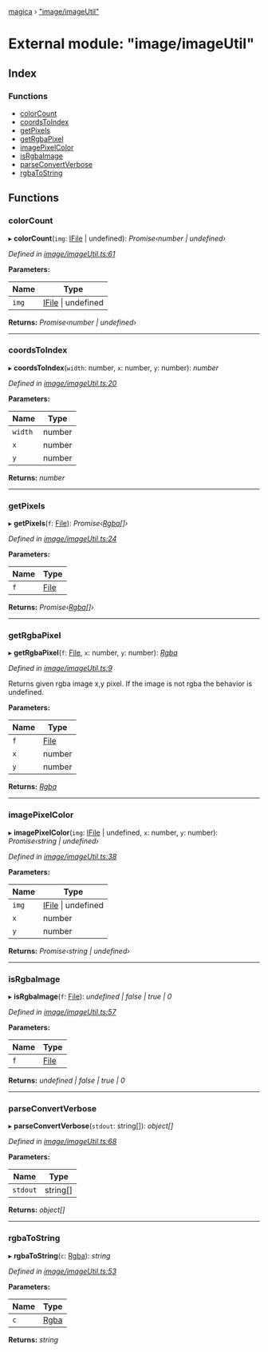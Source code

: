 [magica](../README.md) › ["image/imageUtil"](_image_imageutil_.md)

# External module: "image/imageUtil"

## Index

### Functions

* [colorCount](_image_imageutil_.md#colorcount)
* [coordsToIndex](_image_imageutil_.md#coordstoindex)
* [getPixels](_image_imageutil_.md#getpixels)
* [getRgbaPixel](_image_imageutil_.md#getrgbapixel)
* [imagePixelColor](_image_imageutil_.md#imagepixelcolor)
* [isRgbaImage](_image_imageutil_.md#isrgbaimage)
* [parseConvertVerbose](_image_imageutil_.md#parseconvertverbose)
* [rgbaToString](_image_imageutil_.md#rgbatostring)

## Functions

###  colorCount

▸ **colorCount**(`img`: [IFile](../interfaces/_types_.ifile.md) | undefined): *Promise‹number | undefined›*

*Defined in [image/imageUtil.ts:61](https://github.com/cancerberoSgx/magica/blob/19bf60b/src/image/imageUtil.ts#L61)*

**Parameters:**

Name | Type |
------ | ------ |
`img` | [IFile](../interfaces/_types_.ifile.md) &#124; undefined |

**Returns:** *Promise‹number | undefined›*

___

###  coordsToIndex

▸ **coordsToIndex**(`width`: number, `x`: number, `y`: number): *number*

*Defined in [image/imageUtil.ts:20](https://github.com/cancerberoSgx/magica/blob/19bf60b/src/image/imageUtil.ts#L20)*

**Parameters:**

Name | Type |
------ | ------ |
`width` | number |
`x` | number |
`y` | number |

**Returns:** *number*

___

###  getPixels

▸ **getPixels**(`f`: [File](../classes/_file_file_.file.md)): *Promise‹[Rgba](../interfaces/_types_.rgba.md)[]›*

*Defined in [image/imageUtil.ts:24](https://github.com/cancerberoSgx/magica/blob/19bf60b/src/image/imageUtil.ts#L24)*

**Parameters:**

Name | Type |
------ | ------ |
`f` | [File](../classes/_file_file_.file.md) |

**Returns:** *Promise‹[Rgba](../interfaces/_types_.rgba.md)[]›*

___

###  getRgbaPixel

▸ **getRgbaPixel**(`f`: [File](../classes/_file_file_.file.md), `x`: number, `y`: number): *[Rgba](../interfaces/_types_.rgba.md)*

*Defined in [image/imageUtil.ts:9](https://github.com/cancerberoSgx/magica/blob/19bf60b/src/image/imageUtil.ts#L9)*

Returns given rgba image x,y pixel. If the image is not rgba the behavior is undefined.

**Parameters:**

Name | Type |
------ | ------ |
`f` | [File](../classes/_file_file_.file.md) |
`x` | number |
`y` | number |

**Returns:** *[Rgba](../interfaces/_types_.rgba.md)*

___

###  imagePixelColor

▸ **imagePixelColor**(`img`: [IFile](../interfaces/_types_.ifile.md) | undefined, `x`: number, `y`: number): *Promise‹string | undefined›*

*Defined in [image/imageUtil.ts:38](https://github.com/cancerberoSgx/magica/blob/19bf60b/src/image/imageUtil.ts#L38)*

**Parameters:**

Name | Type |
------ | ------ |
`img` | [IFile](../interfaces/_types_.ifile.md) &#124; undefined |
`x` | number |
`y` | number |

**Returns:** *Promise‹string | undefined›*

___

###  isRgbaImage

▸ **isRgbaImage**(`f`: [File](../classes/_file_file_.file.md)): *undefined | false | true | 0*

*Defined in [image/imageUtil.ts:57](https://github.com/cancerberoSgx/magica/blob/19bf60b/src/image/imageUtil.ts#L57)*

**Parameters:**

Name | Type |
------ | ------ |
`f` | [File](../classes/_file_file_.file.md) |

**Returns:** *undefined | false | true | 0*

___

###  parseConvertVerbose

▸ **parseConvertVerbose**(`stdout`: string[]): *object[]*

*Defined in [image/imageUtil.ts:68](https://github.com/cancerberoSgx/magica/blob/19bf60b/src/image/imageUtil.ts#L68)*

**Parameters:**

Name | Type |
------ | ------ |
`stdout` | string[] |

**Returns:** *object[]*

___

###  rgbaToString

▸ **rgbaToString**(`c`: [Rgba](../interfaces/_types_.rgba.md)): *string*

*Defined in [image/imageUtil.ts:53](https://github.com/cancerberoSgx/magica/blob/19bf60b/src/image/imageUtil.ts#L53)*

**Parameters:**

Name | Type |
------ | ------ |
`c` | [Rgba](../interfaces/_types_.rgba.md) |

**Returns:** *string*
